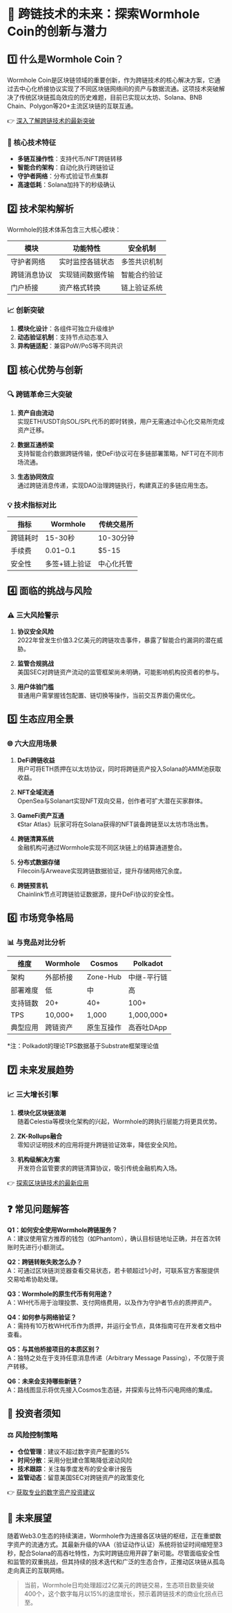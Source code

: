 # 🚀 跨链技术的未来：探索Wormhole Coin的创新与潜力

## 1️⃣ 什么是Wormhole Coin？

Wormhole Coin是区块链领域的重要创新，作为跨链技术的核心解决方案，它通过去中心化桥接协议实现了不同区块链网络间的资产与数据流通。这项技术突破解决了传统区块链孤岛效应的历史难题，目前已实现以太坊、Solana、BNB Chain、Polygon等20+主流区块链的互联互通。

👉 [深入了解跨链技术的最新突破](https://bit.ly/okx_welcome)

### 📌 核心技术特征
- **多链互操作性**：支持代币/NFT跨链转移
- **智能合约架构**：自动化执行跨链验证
- **守护者网络**：分布式验证节点集群
- **高速低耗**：Solana加持下的秒级确认

## 2️⃣ 技术架构解析

Wormhole的技术体系包含三大核心模块：

| 模块 | 功能特性 | 安全机制 |
|------|----------|----------|
| 守护者网络 | 实时监控各链状态 | 多签共识机制 |
| 跨链消息协议 | 实现链间数据传输 | 智能合约验证 |
| 门户桥接 | 资产格式转换 | 链上验证系统 |

### 📈 创新突破
1. **模块化设计**：各组件可独立升级维护
2. **动态验证机制**：支持节点动态准入
3. **异构链适配**：兼容PoW/PoS等不同共识

## 3️⃣ 核心优势与创新

### 🔍 跨链革命三大突破
1. **资产自由流动**  
实现ETH/USDT向SOL/SPL代币的即时转换，用户无需通过中心化交易所完成资产迁移。

2. **数据互通桥梁**  
支持智能合约数据跨链传输，使DeFi协议可在多链部署策略，NFT可在不同市场流通。

3. **生态协同效应**  
通过跨链消息传递，实现DAO治理跨链执行，构建真正的多链应用生态。

### 💡 技术指标对比
| 指标 | Wormhole | 传统交易所 |
|------|----------|------------|
| 跨链耗时 | 15-30秒 | 10-30分钟 |
| 手续费 | $0.01-$0.1 | $5-15 |
| 安全性 | 多签+链上验证 | 中心化托管 |

## 4️⃣ 面临的挑战与风险

### ⚠️ 三大风险警示
1. **协议安全风险**  
2022年曾发生价值3.2亿美元的跨链攻击事件，暴露了智能合约漏洞的潜在威胁。

2. **监管合规挑战**  
美国SEC对跨链资产流动的监管框架尚未明确，可能影响机构投资者的参与。

3. **用户体验门槛**  
普通用户需掌握钱包配置、链切换等操作，当前交互界面仍需优化。

## 5️⃣ 生态应用全景

### 🌐 六大应用场景
1. **DeFi跨链收益**  
用户可将ETH质押在以太坊协议，同时将跨链资产投入Solana的AMM池获取收益。

2. **NFT全域流通**  
OpenSea与Solanart实现NFT双向交易，创作者可扩大潜在买家群体。

3. **GameFi资产互通**  
《Star Atlas》玩家可将在Solana获得的NFT装备跨链至以太坊市场出售。

4. **跨链清算系统**  
金融机构可通过Wormhole实现不同区块链上的结算通道整合。

5. **分布式数据存储**  
Filecoin与Arweave实现跨链数据验证，提升存储网络冗余度。

6. **跨链预言机**  
Chainlink节点可跨链验证数据源，提升DeFi协议的安全性。

## 6️⃣ 市场竞争格局

### 📊 与竞品对比分析
| 维度 | Wormhole | Cosmos | Polkadot |
|------|----------|--------|----------|
| 架构 | 外部桥接 | Zone-Hub | 中继-平行链 |
| 部署难度 | 低 | 中 | 高 |
| 支持链数 | 20+ | 40+ | 100+ |
| TPS | 10,000+ | 1,000 | 1,000,000* |
| 典型应用 | 跨链资产 | 原生互操作 | 高吞吐DApp |

*注：Polkadot的理论TPS数据基于Substrate框架理论值

## 7️⃣ 未来发展趋势

### 📈 三大增长引擎
1. **模块化区块链浪潮**  
随着Celestia等模块化架构的兴起，Wormhole的跨执行层能力将更具优势。

2. **ZK-Rollups融合**  
零知识证明技术的应用将提升跨链验证效率，降低安全风险。

3. **机构级解决方案**  
开发符合监管要求的跨链清算协议，吸引传统金融机构入场。

👉 [探索区块链技术的最新应用](https://bit.ly/okx_welcome)

## ❓ 常见问题解答

**Q1：如何安全使用Wormhole跨链服务？**  
A：建议使用官方推荐的钱包（如Phantom），确认目标链地址正确，并在首次转账时先进行小额测试。

**Q2：跨链转账失败怎么办？**  
A：可通过区块链浏览器查看交易状态，若卡顿超过1小时，可联系官方客服提供交易哈希协助处理。

**Q3：Wormhole的原生代币有何用途？**  
A：WH代币用于治理投票、支付网络费用，以及作为守护者节点的质押资产。

**Q4：如何参与网络验证？**  
A：需持有10万枚WH代币作为质押，并运行全节点，具体指南可在开发者文档中查看。

**Q5：与其他桥接项目的本质区别？**  
A：独特之处在于支持任意消息传递（Arbitrary Message Passing），不仅限于资产转移。

**Q6：未来会支持哪些新链？**  
A：路线图显示将优先接入Cosmos生态链，并探索与比特币闪电网络的集成。

## 📌 投资者须知

### ⚖️ 风险控制策略
- **仓位管理**：建议不超过数字资产配置的5%
- **时间分散**：采用分批建仓策略降低波动风险
- **技术跟踪**：关注每季度发布的安全审计报告
- **监管动态**：留意美国SEC对跨链资产的政策变化

👉 [获取专业的数字资产投资建议](https://bit.ly/okx_welcome)

## 🧭 未来展望

随着Web3.0生态的持续演进，Wormhole作为连接各区块链的枢纽，正在重塑数字资产的流通方式。其最新升级的VAA（验证动作认证）系统将验证时间缩短至3秒，配合Solana的高吞吐特性，为实时跨链应用开辟了新可能。尽管面临安全性和监管的双重挑战，但其持续的技术迭代和广泛的生态合作，正推动区块链从孤岛走向真正的互联网络。

> 当前，Wormhole日均处理超过2亿美元的跨链交易，生态项目数量突破400个，这个数字每月以15%的速度增长，预示着跨链技术的商业化拐点已至。